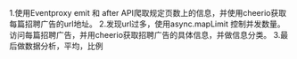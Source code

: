 1.使用Eventproxy emit 和 after API爬取规定页数上的信息，并使用cheerio获取每篇招聘广告的url地址。
2.发现url过多，使用async.mapLimit 控制并发数量。访问每篇招聘广告，并用cheerio获取招聘广告的具体信息，并做信息分类。
3.最后做数据分析，平均，比例